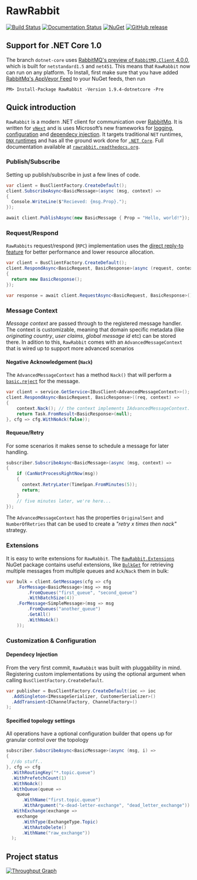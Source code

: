 # RawRabbit

[![Build Status](https://img.shields.io/appveyor/ci/pardahlman/rawrabbit.svg?style=flat-square)](https://ci.appveyor.com/project/pardahlman/rawrabbit) [![Documentation Status](https://readthedocs.org/projects/rawrabbit/badge/?version=latest&style=flat-square)](http://rawrabbit.readthedocs.org/) [![NuGet](https://img.shields.io/nuget/v/RawRabbit.svg?style=flat-square)](https://www.nuget.org/packages/RawRabbit) [![GitHub release](https://img.shields.io/github/release/pardahlman/rawrabbit.svg?style=flat-square)](https://github.com/pardahlman/rawrabbit/releases/latest)

## Support for .NET Core 1.0
The branch `dotnet-core` uses [RabbitMQ's preview of `RabbitMQ.Client` 4.0.0](https://groups.google.com/forum/#!topic/rabbitmq-users/hyJLlXCbocY), which is built for `netstandard1.5` and `net451`. This means that `RawRabbit` now can run on any platform. To Install, first make sure that you have added [RabbitMq's AppVeyor Feed](https://ci.appveyor.com/nuget/rabbitmq-dotnet-client-ci) to your NuGet feeds, then run

```
PM> Install-Package RawRabbit -Version 1.9.4-dotnetcore -Pre 
```

## Quick introduction
`RawRabbit` is a modern .NET client for communication over [RabbitMq](http://rabbitmq.com/). It is written for [`vNext`](http://www.asp.net/vnext) and is uses Microsoft’s new frameworks for [logging](https://github.com/aspnet/Logging), [configuration](https://github.com/aspnet/Configuration) and [dependecy injection](https://github.com/aspnet/DependencyInjection). It targets traditional `NET` runtimes, [`DNX` runtimes](https://github.com/aspnet/dnx) and has all the ground work done for [`.NET Core`](https://github.com/dotnet/core). Full documentation available at [`rawrabbit.readthedocs.org`](http://rawrabbit.readthedocs.org/).

### Publish/Subscribe
Setting up publish/subscribe in just a few lines of code.

```csharp
var client = BusClientFactory.CreateDefault();
client.SubscribeAsync<BasicMessage>(async (msg, context) =>
{
  Console.WriteLine($"Recieved: {msg.Prop}.");
});

await client.PublishAsync(new BasicMessage { Prop = "Hello, world!"});
```

### Request/Respond
`RawRabbits` request/respond (`RPC`) implementation uses the [direct reply-to feature](https://www.rabbitmq.com/direct-reply-to.html) for better performance and lower resource allocation.
```csharp
var client = BusClientFactory.CreateDefault();
client.RespondAsync<BasicRequest, BasicResponse>(async (request, context) =>
{
  return new BasicResponse();
});

var response = await client.RequestAsync<BasicRequest, BasicResponse>();
```
### Message Context
_Message context_ are passed through to the registered message handler. The context is customizable, meaning that domain specific metadata (like _originating country_, _user claims_, _global message id_ etc) can be stored there. In adition to this, `RawRabbit` comes with an `AdvancedMessageContext` that is wired up to support more advanced scenarios

#### Negative Acknowledgement (`Nack`)
The `AdvancedMessageContext` has a method `Nack()` that will perform a [`basic.reject`](https://www.rabbitmq.com/nack.html) for the message.
```csharp
var client = service.GetService<IBusClient<AdvancedMessageContext>>();
client.RespondAsync<BasicRequest, BasicResponse>((req, context) =>
{
    context.Nack(); // the context implements IAdvancedMessageContext.
    return Task.FromResult<BasicResponse>(null);
}, cfg => cfg.WithNoAck(false));
```

#### Requeue/Retry
For some scenarios it makes sense to schedule a message for later handling.
```csharp
subscriber.SubscribeAsync<BasicMessage>(async (msg, context) =>
{
    if (CanNotProcessRightNow(msg))
    {
      context.RetryLater(TimeSpan.FromMinutes(5));
      return;
    }
    // five minutes later, we're here...
});
```
The `AdvancedMessageContext` has  the properties `OriginalSent` and `NumberOfRetries` that can be used to create a _"retry x times then nack"_ strategy.

### Extensions
It is easy to write extensions for `RawRabbit`. The [`RawRabbit.Extensions`](https://www.nuget.org/packages/RawRabbit.Extensions/) NuGet package contains useful extensions, like [`BulkGet`](http://rawrabbit.readthedocs.org/en/master/Bulk-fetching-messages.html) for retrieving multiple messages from multiple queues and `Ack`/`Nack` them in bulk:
```csharp
var bulk = client.GetMessages(cfg => cfg
    .ForMessage<BasicMessage>(msg => msg
        .FromQueues("first_queue", "second_queue")
        .WithBatchSize(4))
    .ForMessage<SimpleMessage>(msg => msg
        .FromQueues("another_queue")
        .GetAll()
        .WithNoAck()
    ));
```

### Customization & Configuration
#### Dependecy Injection
From the very first commit, `RawRabbit` was built with pluggability in mind. Registering custom implementations by using the optional argument when calling `BusClientFactory.CreateDefault`. 

```csharp
var publisher = BusClientFactory.CreateDefault(ioc => ioc
  .AddSingleton<IMessageSerializer, CustomerSerializer>()
  .AddTransient<IChannelFactory, ChannelFactory>()
);
```
#### Specified topology settings
All operations have a optional configuration builder that opens up for granular control over the topology

```csharp
subscriber.SubscribeAsync<BasicMessage>(async (msg, i) =>
{
  //do stuff..
}, cfg => cfg
  .WithRoutingKey("*.topic.queue")
  .WithPrefetchCount(1)
  .WithNoAck()
  .WithQueue(queue =>
    queue
      .WithName("first.topic.queue")
      .WithArgument("x-dead-letter-exchange", "dead_letter_exchange"))
  .WithExchange(exchange =>
    exchange
      .WithType(ExchangeType.Topic)
      .WithAutoDelete()
      .WithName("raw_exchange"))
  );
```
## Project status

[![Throughput Graph](https://graphs.waffle.io/pardahlman/RawRabbit/throughput.svg)](https://waffle.io/pardahlman/RawRabbit/metrics) 
